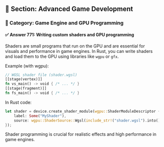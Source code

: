 ## 📘 Section: Advanced Game Development
### 🔹 Category: Game Engine and GPU Programming
#### ✅ Answer 771: Writing custom shaders and GPU programming

Shaders are small programs that run on the GPU and are essential for visuals and performance in game engines. In Rust, you can write shaders and load them to the GPU using libraries like `wgpu` or `gfx`.

Example (with wgpu):
```rust
// WGSL shader file (shader.wgsl)
[[stage(vertex)]]
fn vs_main() -> void { /* ... */ }
[[stage(fragment)]]
fn fs_main() -> void { /* ... */ }
```
In Rust code:
```rust
let shader = device.create_shader_module(wgpu::ShaderModuleDescriptor {
    label: Some("MyShader"),
    source: wgpu::ShaderSource::Wgsl(include_str!("shader.wgsl").into()),
});
```
Shader programming is crucial for realistic effects and high performance in game engines.
